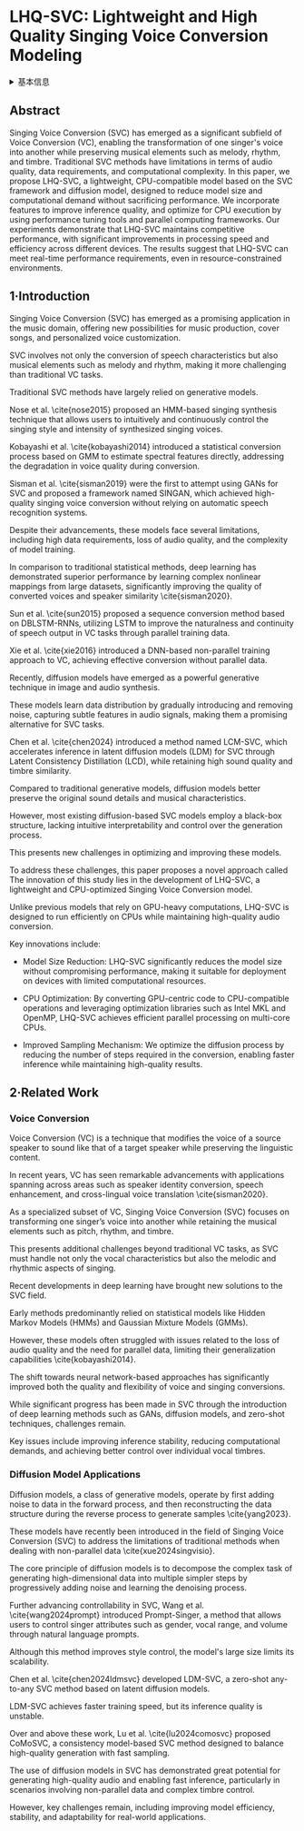 # LHQ-SVC: Lightweight and High Quality Singing Voice Conversion Modeling

<details>
<summary>基本信息</summary>

- 标题: "LHQ-SVC: Lightweight and High Quality Singing Voice Conversion Modeling."
- 作者:
  - 01 Yubo Huang
  - 02 Xin Lai
  - 03 Muyang Ye
  - 04 Anran Zhu
  - 05 Zixi Wang
  - 06 Jingzehua Xu
  - 07 Shuai Zhang
  - 08 Zhiyuan Zhou
  - 09 Weijie Niu
- 链接:
  - [ArXiv](https://arxiv.org/abs/2409.08583v2)
  - [Publication]()
  - [Github]()
  - [Demo]()
- 文件:
  - [ArXiv:2409.08583v1](_PDF/2024.09.13_2409.08583v1_LHQ-SVC__Lightweight_and_High_Quality_Singing_Voice_Conversion_Modeling.pdf)
  - [ArXiv:2409.08583v2](_PDF/2024.09.13_2409.08583v2_LHQ-SVC__Lightweight_and_High_Quality_Singing_Voice_Conversion_Modeling.pdf)
  - [Publication] #TODO

</details>

## Abstract

Singing Voice Conversion (SVC) has emerged as a significant subfield of Voice Conversion (VC), enabling the transformation of one singer's voice into another while preserving musical elements such as melody, rhythm, and timbre.
Traditional SVC methods have limitations in terms of audio quality, data requirements, and computational complexity.
In this paper, we propose LHQ-SVC, a lightweight, CPU-compatible model based on the SVC framework and diffusion model, designed to reduce model size and computational demand without sacrificing performance.
We incorporate features to improve inference quality, and optimize for CPU execution by using performance tuning tools and parallel computing frameworks.
Our experiments demonstrate that LHQ-SVC maintains competitive performance, with significant improvements in processing speed and efficiency across different devices.
The results suggest that LHQ-SVC can meet real-time performance requirements, even in resource-constrained environments.

## 1·Introduction

Singing Voice Conversion (SVC) has emerged as a promising application in the music domain, offering new possibilities for music production, cover songs, and personalized voice customization.

SVC involves not only the conversion of speech characteristics but also musical elements such as melody and rhythm, making it more challenging than traditional VC tasks.

Traditional SVC methods have largely relied on generative models.

Nose et al. \cite{nose2015} proposed an HMM-based singing synthesis technique that allows users to intuitively and continuously control the singing style and intensity of synthesized singing voices.

Kobayashi et al. \cite{kobayashi2014} introduced a statistical conversion process based on GMM to estimate spectral features directly, addressing the degradation in voice quality during conversion.

Sisman et al. \cite{sisman2019} were the first to attempt using GANs for SVC and proposed a framework named SINGAN, which achieved high-quality singing voice conversion without relying on automatic speech recognition systems.

Despite their advancements, these models face several limitations, including high data requirements, loss of audio quality, and the complexity of model training.

In comparison to traditional statistical methods, deep learning has demonstrated superior performance by learning complex nonlinear mappings from large datasets, significantly improving the quality of converted voices and speaker similarity \cite{sisman2020}.

Sun et al. \cite{sun2015} proposed a sequence conversion method based on DBLSTM-RNNs, utilizing LSTM to improve the naturalness and continuity of speech output in VC tasks through parallel training data.

Xie et al. \cite{xie2016} introduced a DNN-based non-parallel training approach to VC, achieving effective conversion without parallel data.

Recently, diffusion models have emerged as a powerful generative technique in image and audio synthesis.

These models learn data distribution by gradually introducing and removing noise, capturing subtle features in audio signals, making them a promising alternative for SVC tasks.

Chen et al. \cite{chen2024} introduced a method named LCM-SVC, which accelerates inference in latent diffusion models (LDM) for SVC through Latent Consistency Distillation (LCD), while retaining high sound quality and timbre similarity.

Compared to traditional generative models, diffusion models better preserve the original sound details and musical characteristics.

However, most existing diffusion-based SVC models employ a black-box structure, lacking intuitive interpretability and control over the generation process.

This presents new challenges in optimizing and improving these models.

To address these challenges, this paper proposes a novel approach called The innovation of this study lies in the development of LHQ-SVC, a lightweight and CPU-optimized Singing Voice Conversion model.

Unlike previous models that rely on GPU-heavy computations, LHQ-SVC is designed to run efficiently on CPUs while maintaining high-quality audio conversion.

Key innovations include:

-  Model Size Reduction: LHQ-SVC significantly reduces the model size without compromising performance, making it suitable for deployment on devices with limited computational resources.

-  CPU Optimization: By converting GPU-centric code to CPU-compatible operations and leveraging optimization libraries such as Intel MKL and OpenMP, LHQ-SVC achieves efficient parallel processing on multi-core CPUs.

-  Improved Sampling Mechanism: We optimize the diffusion process by reducing the number of steps required in the conversion, enabling faster inference while maintaining high-quality results.

## 2·Related Work

### Voice Conversion

Voice Conversion (VC) is a technique that modifies the voice of a source speaker to sound like that of a target speaker while preserving the linguistic content.

In recent years, VC has seen remarkable advancements with applications spanning across areas such as speaker identity conversion, speech enhancement, and cross-lingual voice translation \cite{sisman2020}.

As a specialized subset of VC, Singing Voice Conversion (SVC) focuses on transforming one singer’s voice into another while retaining the musical elements such as pitch, rhythm, and timbre.

This presents additional challenges beyond traditional VC tasks, as SVC must handle not only the vocal characteristics but also the melodic and rhythmic aspects of singing.

Recent developments in deep learning have brought new solutions to the SVC field.

Early methods predominantly relied on statistical models like Hidden Markov Models (HMMs) and Gaussian Mixture Models (GMMs).

However, these models often struggled with issues related to the loss of audio quality and the need for parallel data, limiting their generalization capabilities \cite{kobayashi2014}.

The shift towards neural network-based approaches has significantly improved both the quality and flexibility of voice and singing conversions.

While significant progress has been made in SVC through the introduction of deep learning methods such as GANs, diffusion models, and zero-shot techniques, challenges remain.

Key issues include improving inference stability, reducing computational demands, and achieving better control over individual vocal timbres.

### Diffusion Model Applications

Diffusion models, a class of generative models, operate by first adding noise to data in the forward process, and then reconstructing the data structure during the reverse process to generate samples \cite{yang2023}.

These models have recently been introduced in the field of Singing Voice Conversion (SVC) to address the limitations of traditional methods when dealing with non-parallel data \cite{xue2024singvisio}.

The core principle of diffusion models is to decompose the complex task of generating high-dimensional data into multiple simpler steps by progressively adding noise and learning the denoising process.

Further advancing controllability in SVC, Wang et al. \cite{wang2024prompt} introduced Prompt-Singer, a method that allows users to control singer attributes such as gender, vocal range, and volume through natural language prompts.

Although this method improves style control, the model's large size limits its scalability.

Chen et al. \cite{chen2024ldmsvc} developed LDM-SVC, a zero-shot any-to-any SVC method based on latent diffusion models.

LDM-SVC achieves faster training speed, but its inference quality is unstable.

Over and above these work, Lu et al. \cite{lu2024comosvc} proposed CoMoSVC, a consistency model-based SVC method designed to balance high-quality generation with fast sampling.

The use of diffusion models in SVC has demonstrated great potential for generating high-quality audio and enabling fast inference, particularly in scenarios involving non-parallel data and complex timbre control.

However, key challenges remain, including improving model efficiency, stability, and adaptability for real-world applications.
